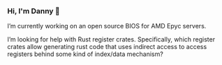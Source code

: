 ### Hi, I'm Danny 👋

I’m currently working on an open source BIOS for AMD Epyc servers.

I’m looking for help with Rust register crates.  Specifically, which register crates allow generating rust code that uses indirect access to access registers behind some kind of index/data mechanism?
